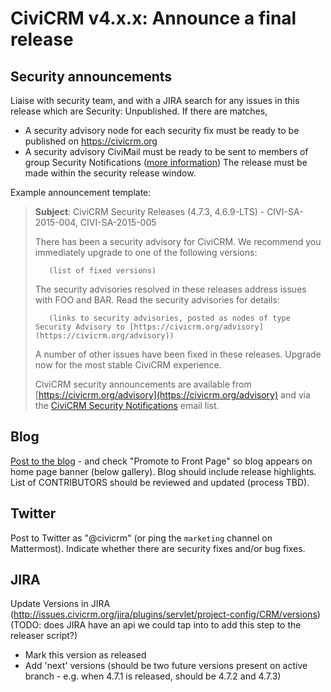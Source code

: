 # CiviCRM v4.x.x: Announce a final release

## Security announcements

Liaise with security team, and with a JIRA search for any issues in this release which are Security: Unpublished. If there are matches,

 * A security advisory node for each security fix must be ready to be published on https://civicrm.org
 * A security advisory CiviMail must be ready to be sent to members of group Security Notifications ([more information](https://civicrm.org/security))
   The release must be made within the security release window.

Example announcement template:


> __Subject__: CiviCRM Security Releases (4.7.3, 4.6.9-LTS) - CIVI-SA-2015-004, CIVI-SA-2015-005
>
> There has been a security advisory for CiviCRM. We recommend you immediately upgrade to one of the following versions:
>
>        (list of fixed versions)
>
> The security advisories resolved in these releases address issues with FOO and BAR. Read the security advisories for details:
>
>        (links to security advisories, posted as nodes of type Security Advisory to [https://civicrm.org/advisory](https://civicrm.org/advisory))
>
> A number of other issues have been fixed in these releases. Upgrade now for the most stable CiviCRM experience.
>
> CiviCRM security announcements are available from [https://civicrm.org/advisory](https://civicrm.org/advisory) and via the [CiviCRM Security Notifications](https://civicrm.org/sites/all/modules/civicrm/extern/url.php?u=5441&qid=) email list.

## Blog

[Post to the blog](http://civicrm.org/blog) - and check "Promote to Front
Page" so blog appears on home page banner (below gallery).  Blog should
include release highlights.  List of CONTRIBUTORS should be reviewed and
updated (process TBD).

## Twitter

Post to Twitter as "@civicrm" (or ping the `marketing` channel on Mattermost). Indicate whether there are security fixes and/or bug fixes.

## JIRA

Update Versions in JIRA (http://issues.civicrm.org/jira/plugins/servlet/project-config/CRM/versions) (TODO: does JIRA have an api we could tap into to add this step to the releaser script?)

 * Mark this version as released
 * Add 'next' versions (should be two future versions present on active branch - e.g. when 4.7.1 is released, should be 4.7.2 and 4.7.3)
